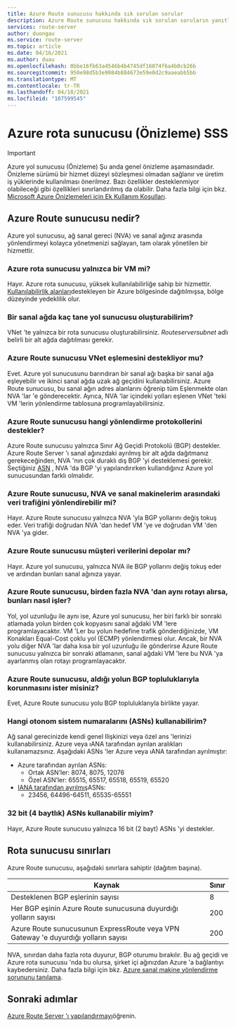 ```yaml
---
title: Azure Route sunucusu hakkında sık sorulan sorular
description: Azure Route sunucusu hakkında sık sorulan soruların yanıtlarını bulun.
services: route-server
author: duongau
ms.service: route-server
ms.topic: article
ms.date: 04/16/2021
ms.author: duau
ms.openlocfilehash: 0bbe16fb63a4546b4b4745df16074f6a4b0cb26b
ms.sourcegitcommit: 950e98d5b3e9984b884673e59e0d2c9aaeabb5bb
ms.translationtype: MT
ms.contentlocale: tr-TR
ms.lasthandoff: 04/18/2021
ms.locfileid: "107599545"
---
```

# <a name="azure-route-server-preview-faq"></a>Azure rota sunucusu (Önizleme) SSS

> [!IMPORTANT]
> Azure yol sunucusu (Önizleme) Şu anda genel önizleme aşamasındadır.
> Önizleme sürümü bir hizmet düzeyi sözleşmesi olmadan sağlanır ve üretim iş yüklerinde kullanılması önerilmez. Bazı özellikler desteklenmiyor olabileceği gibi özellikleri sınırlandırılmış da olabilir.
> Daha fazla bilgi için bkz. [Microsoft Azure Önizlemeleri için Ek Kullanım Koşulları](https://azure.microsoft.com/support/legal/preview-supplemental-terms/).

## <a name="what-is-azure-route-server"></a>Azure Route sunucusu nedir?

Azure yol sunucusu, ağ sanal gereci (NVA) ve sanal ağınız arasında yönlendirmeyi kolayca yönetmenizi sağlayan, tam olarak yönetilen bir hizmettir.

### <a name="is-azure-route-server-just-a-vm"></a>Azure rota sunucusu yalnızca bir VM mi?

Hayır. Azure rota sunucusu, yüksek kullanılabilirliğe sahip bir hizmettir. [Kullanılabilirlik alanları](../availability-zones/az-overview.md)destekleyen bir Azure bölgesinde dağıtılmışsa, bölge düzeyinde yedeklilik olur.

### <a name="how-many-route-servers-can-i-create-in-a-virtual-network"></a>Bir sanal ağda kaç tane yol sunucusu oluşturabilirim?

VNet 'te yalnızca bir rota sunucusu oluşturabilirsiniz. *Routeserversubnet* adlı belirli bir alt ağda dağıtılması gerekir.

### <a name="does-azure-route-server-support-vnet-peering"></a>Azure Route sunucusu VNet eşlemesini destekliyor mu?

Evet. Azure yol sunucusunu barındıran bir sanal ağı başka bir sanal ağa eşleyebilir ve ikinci sanal ağda uzak ağ geçidini kullanabilirsiniz. Azure Route sunucusu, bu sanal ağın adres alanlarını öğrenip tüm Eşlenmekte olan NVA 'lar 'e gönderecektir. Ayrıca, NVA 'lar içindeki yolları eşlenen VNet 'teki VM 'lerin yönlendirme tablosuna programlayabilirsiniz. 


### <a name="what-routing-protocols-does-azure-route-server-support"></a><a name = "protocol"></a>Azure Route sunucusu hangi yönlendirme protokollerini destekler?

Azure Route sunucusu yalnızca Sınır Ağ Geçidi Protokolü (BGP) destekler. Azure Route Server 'ı sanal ağınızdaki ayrılmış bir alt ağda dağıtmanız gerekeceğinden, NVA 'nın çok duraklı dış BGP 'yi desteklemesi gerekir. Seçtiğiniz [ASN](https://en.wikipedia.org/wiki/Autonomous_system_(Internet)) , NVA 'da BGP 'yi yapılandırırken kullandığınız Azure yol sunucusundan farklı olmalıdır.

### <a name="does-azure-route-server-route-data-traffic-between-my-nva-and-my-vms"></a>Azure Route sunucusu, NVA ve sanal makinelerim arasındaki veri trafiğini yönlendirebilir mi?

Hayır. Azure Route sunucusu yalnızca NVA 'yla BGP yollarını değiş tokuş eder. Veri trafiği doğrudan NVA 'dan hedef VM 'ye ve doğrudan VM 'den NVA 'ya gider.

### <a name="does-azure-route-server-store-customer-data"></a>Azure Route sunucusu müşteri verilerini depolar mı?
Hayır. Azure yol sunucusu, yalnızca NVA ile BGP yollarını değiş tokuş eder ve ardından bunları sanal ağınıza yayar.

### <a name="if-azure-route-server-receives-the-same-route-from-more-than-one-nva-how-does-it-handle-them"></a>Azure Route sunucusu, birden fazla NVA 'dan aynı rotayı alırsa, bunları nasıl işler?

Yol, yol uzunluğu ile aynı ise, Azure yol sunucusu, her biri farklı bir sonraki atlamada yolun birden çok kopyasını sanal ağdaki VM 'lere programlayacaktır. VM 'Ler bu yolun hedefine trafik gönderdiğinizde, VM Konakları Equal-Cost çoklu yol (ECMP) yönlendirmesi olur. Ancak, bir NVA yolu diğer NVA 'lar daha kısa bir yol uzunluğu ile gönderirse Azure Route sunucusu yalnızca bir sonraki atlamanın, sanal ağdaki VM 'lere bu NVA 'ya ayarlanmış olan rotayı programlayacaktır.

### <a name="does-azure-route-server-preserve-the-bgp-communities-of-the-route-it-receives"></a>Azure Route sunucusu, aldığı yolun BGP topluluklarıyla korunmasını ister misiniz?

Evet, Azure Route sunucusu yolu BGP topluluklarıyla birlikte yayar.

### <a name="what-autonomous-system-numbers-asns-can-i-use"></a>Hangi otonom sistem numaralarını (ASNs) kullanabilirim?

Ağ sanal gerecinizde kendi genel Ilişkinizi veya özel ans 'lerinizi kullanabilirsiniz. Azure veya ıANA tarafından ayrılan aralıkları kullanamazsınız.
Aşağıdaki ASNs 'ler Azure veya ıANA tarafından ayrılmıştır:

* Azure tarafından ayrılan ASNs:
    * Ortak ASN’ler: 8074, 8075, 12076
    * Özel ASN’ler: 65515, 65517, 65518, 65519, 65520
* [IANA tarafından ayrılmış](http://www.iana.org/assignments/iana-as-numbers-special-registry/iana-as-numbers-special-registry.xhtml)ASNs:
    * 23456, 64496-64511, 65535-65551

### <a name="can-i-use-32-bit-4-byte-asns"></a>32 bit (4 baytlık) ASNs kullanabilir miyim?

Hayır, Azure Route sunucusu yalnızca 16 bit (2 bayt) ASNs 'yi destekler.

## <a name="route-server-limits"></a><a name = "limitations"></a>Rota sunucusu sınırları

Azure Route sunucusu, aşağıdaki sınırlara sahiptir (dağıtım başına).

| Kaynak | Sınır |
|----------|-------|
| Desteklenen BGP eşlerinin sayısı | 8 |
| Her BGP eşinin Azure Route sunucusuna duyurdığı yolların sayısı | 200 |
| Azure Route sunucusunun ExpressRoute veya VPN Gateway 'e duyurdığı yolların sayısı | 200 |

NVA, sınırdan daha fazla rota duyurur, BGP oturumu bırakılır. Bu ağ geçidi ve Azure rota sunucusu 'nda bu olursa, şirket içi ağınızdan Azure 'a bağlantıyı kaybedersiniz. Daha fazla bilgi için bkz. [Azure sanal makine yönlendirme sorununu tanılama](../virtual-network/diagnose-network-routing-problem.md).

## <a name="next-steps"></a>Sonraki adımlar

[Azure Route Server 'ı yapılandırmayı](quickstart-configure-route-server-powershell.md)öğrenin.

